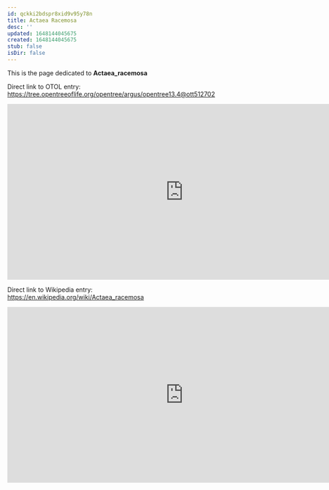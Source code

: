 ```yaml
---
id: qckki2bdspr8xid9v95y78n
title: Actaea Racemosa
desc: ''
updated: 1648144045675
created: 1648144045675
stub: false
isDir: false
---
```

This is the page dedicated to **Actaea_racemosa**


Direct link to OTOL entry: https://tree.opentreeoflife.org/opentree/argus/opentree13.4@ott512702



<html>
    <body>
    <iframe src="https://tree.opentreeoflife.org/opentree/argus/opentree13.4@ott512702"
    width="800" height="400" frameborder="0" allowfullscreen> </iframe>
    </body>
</html>
    


Direct link to Wikipedia entry: https://en.wikipedia.org/wiki/Actaea_racemosa



<html>
    <body>
    <iframe src="https://en.wikipedia.org/wiki/Actaea_racemosa"
    width="800" height="400" frameborder="0" allowfullscreen> </iframe>
    </body>
</html>
    
